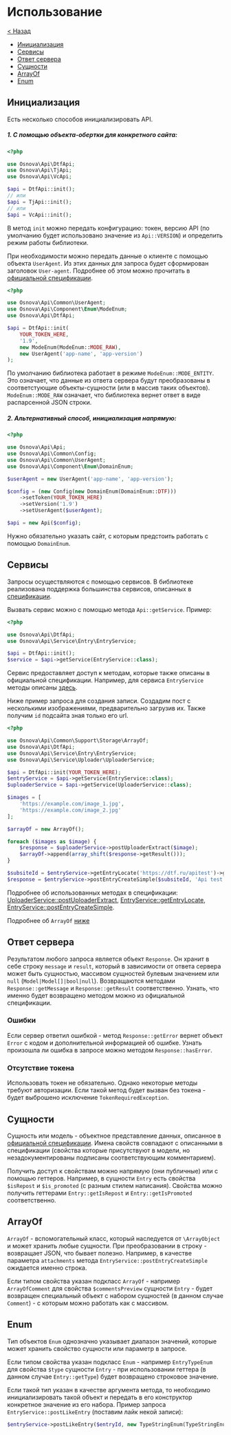# Использование

[< Назад](readme.md)

- [Инициализация](#Инициализация)
- [Сервисы](#Сервисы)
- [Ответ сервера](#Ответ-сервера)
- [Сущности](#Сущности)
- [ArrayOf](#ArrayOf)  
- [Enum](#Enum)

## Инициализация

Есть несколько способов инициализировать API.

##### 1. С помощью объекта-обертки для конкретного сайта:

```php
<?php

use Osnova\Api\DtfApi;
use Osnova\Api\TjApi;
use Osnova\Api\VcApi;

$api = DtfApi::init();
// или
$api = TjApi::init();
// или
$api = VcApi::init();
```

В метод `init` можно передать конфигурацию: токен, версию API (по умолчанию будет использовано значение из `Api::VERSION`) и определить режим работы библиотеки. 

При необходимости можно передать данные о клиенте с помощью объекта `UserAgent`. Из этих данных для запроса будет сформирован заголовок `User-agent`.
Подробнее об этом можно прочитать в [официальной спецификации](https://cmtt-ru.github.io/osnova-api/redoc.html#section/Zagolovki-(headers)).

```php
<?php

use Osnova\Api\Common\UserAgent;
use Osnova\Api\Component\Enum\ModeEnum;
use Osnova\Api\DtfApi;

$api = DtfApi::init(
    YOUR_TOKEN_HERE, 
    '1.9', 
    new ModeEnum(ModeEnum::MODE_RAW), 
    new UserAgent('app-name', 'app-version')
);
```

По умолчанию библиотека работает в режиме `ModeEnum::MODE_ENTITY`. Это означает, что данные из ответа сервера будут преобразованы в соответстующие объекты-сущности (или в массив таких объектов). `ModeEnum::MODE_RAW` означает, что библиотека вернет ответ в виде распарсенной JSON строки.

##### 2. Альтернативный способ, инициализация напрямую:

```php
<?php

use Osnova\Api\Api;
use Osnova\Api\Common\Config;
use Osnova\Api\Common\UserAgent;
use Osnova\Api\Component\Enum\DomainEnum;

$userAgent = new UserAgent('app-name', 'app-version');

$config = (new Config(new DomainEnum(DomainEnum::DTF)))
    ->setToken(YOUR_TOKEN_HERE)
    ->setVersion('1.9')
    ->setUserAgent($userAgent);

$api = new Api($config);
```

Нужно обязательно указать сайт, с которым предстоить работать с помощью `DomainEnum`.

## Сервисы

Запросы осуществляются с помощью сервисов. В библиотеке реализована поддержка большинства сервисов, описанных в [спецификации](https://cmtt-ru.github.io/osnova-api/redoc.html).

Вызвать сервис можно с помощью метода `Api::getService`. Пример:

```php
<?php

use Osnova\Api\DtfApi;
use Osnova\Api\Service\Entry\EntryService;

$api = DtfApi::init();
$service = $api->getService(EntryService::class);
```

Сервис предоставляет доступ к методам, которые также описаны в официальной спецификации. Например, для сервиса `EntryService` методы описаны [здесь](https://cmtt-ru.github.io/osnova-api/redoc.html#tag/Entry).

Ниже пример запроса для создания записи. Создадим пост с несколькими изображениями, предварительно загрузив их. Также получим `id` подсайта зная только его url.

```php
<?php

use Osnova\Api\Common\Support\Storage\ArrayOf;
use Osnova\Api\DtfApi;
use Osnova\Api\Service\Entry\EntryService;
use Osnova\Api\Service\Uploader\UploaderService;

$api = DtfApi::init(YOUR_TOKEN_HERE);
$entryService = $api->getService(EntryService::class);
$uploaderService = $api->getService(UploaderService::class);

$images = [
    'https://example.com/image_1.jpg',
    'https://example.com/image_2.jpg'
];

$arrayOf = new ArrayOf();

foreach ($images as $image) {
    $response = $uploaderService->postUploaderExtract($image);
    $arrayOf->append(array_shift($response->getResult()));
}

$subsiteId = $entryService->getEntryLocate('https://dtf.ru/apitest')->getResult()->getData()['id'];
$response = $entryService->postEntryCreateSimple($subsiteId, 'Api test', 'Hello world', (string) $arrayOf);
```

Подробнее об использованных методах в спецификации: [UploaderService::postUploaderExtract](https://cmtt-ru.github.io/osnova-api/redoc.html#operation/postUploaderExtract), [EntryService::getEntryLocate](https://cmtt-ru.github.io/osnova-api/redoc.html#operation/getEntryLocate), [EntryService::postEntryCreateSimple](https://cmtt-ru.github.io/osnova-api/redoc.html#operation/postEntryCreate).

Подробнее об `ArrayOf` [ниже](#ArrayOf)

## Ответ сервера

Результатом любого запроса является объект `Response`. Он хранит в себе строку `message` и `result`, который в зависимости от ответа сервера может быть сущностью, массивом сущностей булевым значением или `null` (`Model|Model[]|bool|null`). Возвращаются методами `Response::getMessage` и `Response::getResult` соответственно. Узнать, что именно будет возвращено методом можно из официальной спецификации.

### Ошибки

Если сервер ответил ошибкой - метод `Response::getError` вернет объект `Error` с кодом и дополнительной информацией об ошибке. Узнать произошла ли ошибка в запросе можно методом `Response::hasError`. 
### Отсутствие токена

Использовать токен не обязательно. Однако некоторые методы требуют авторизации. Если такой метод будет вызван без токена - будет выброшено исключение `TokenRequiredException`.

## Сущности

Сущность или модель - объектное представление данных, описанное в [официальной спецификации](https://cmtt-ru.github.io/osnova-api/redoc.html). Имена свойств совпадают с описанными в спецификации (свойства которые присутствуют в модели, но незадокументированы подписаны соответствующим комментарием).

Получить доступ к свойствам можно напрямую (они публичные) или с помощью геттеров. Например, в сущности `Entry` есть свойства `$isRepost` и `$is_promoted` (с разным стилем написания). Свойства можно получить геттерами `Entry::getIsRepost` и `Entry::getIsPromoted` соответственно.

## ArrayOf

`ArrayOf` - вспомогательный класс, который наследуется от `\ArrayObject` и может хранить любые сущности. При преобразовании в строку - возвращает JSON, что бывает полезно. Например, в качестве параметра `attachments` метода `EntryService::postEntryCreateSimple` ожидается именно строка.

Если типом свойства указан подкласс `ArrayOf` - например `ArrayOfComment` для свойства `$commentsPreview` сущности `Entry` - будет возвращен специальный объект с набором сущностей (в данном случае `Comment`) - с которым можно работать как с массивом.

## Enum

Тип объектов `Enum` однозначно указывает диапазон значений, которые может хранить свойство сущности или параметр в запросе.

Если типом свойства указан подкласс `Enum` - например `EntryTypeEnum` для свойства `$type` сущности `Entry` - при использовании геттера (в данном случае `Entry::getType`) будет возвращено строковое значение.

Если такой тип указан в качестве аргумента метода, то необходимо инициализировать такой объект и передать в его конструктор конкретное значение из его набора. Пример запроса `EntryService::postLikeEntry` (поставим лайк некой записи):

```php
$entryService->postLikeEntry($entryId, new TypeStringEnum(TypeStringEnum::CONTENT), new SignEnum(SignEnum::UP));
```
